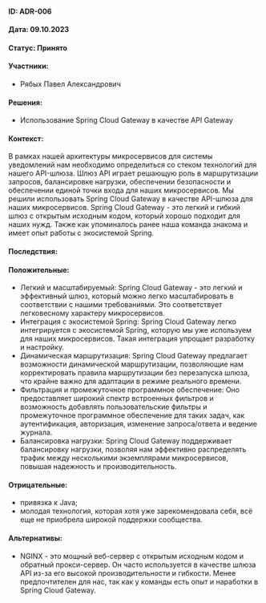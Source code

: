 #### ID: ADR-006

#### Дата: 09.10.2023

#### Статус: Принято

#### Участники:

* Рябых Павел Александрович

#### Решения:

* Использование Spring Cloud Gateway в качестве API Gateway

#### Контекст:
В рамках нашей архитектуры микросервисов для системы уведомлений нам необходимо определиться со стеком технологий для нашего API-шлюза. Шлюз API играет решающую роль в маршрутизации запросов, балансировке нагрузки, обеспечении безопасности и обеспечении единой точки входа для наших микросервисов.
Мы решили использовать Spring Cloud Gateway в качестве API-шлюза для наших микросервисов. Spring Cloud Gateway - это легкий и гибкий шлюз с открытым исходным кодом, который хорошо подходит для наших нужд. Также как упоминалось ранее наша команда знакома и имеет опыт работы с экосистемой Spring.

#### Последствия:

#### Положительные:
* Легкий и масштабируемый: Spring Cloud Gateway - это легкий и эффективный шлюз, который можно легко масштабировать в соответствии с нашими требованиями. Это соответствует легковесному характеру микросервисов.
* Интеграция с экосистемой Spring: Spring Cloud Gateway легко интегрируется с экосистемой Spring, которую мы уже используем для наших микросервисов. Такая интеграция упрощает разработку и настройку.
* Динамическая маршрутизация: Spring Cloud Gateway предлагает возможности динамической маршрутизации, позволяющие нам корректировать правила маршрутизации без перезапуска шлюза, что крайне важно для адаптации в режиме реального времени.
* Фильтрация и промежуточное программное обеспечение: Оно предоставляет широкий спектр встроенных фильтров и возможность добавлять пользовательские фильтры и промежуточное программное обеспечение для таких задач, как аутентификация, авторизация, изменение запроса/ответа и ведение журнала.
* Балансировка нагрузки: Spring Cloud Gateway поддерживает балансировку нагрузки, позволяя нам эффективно распределять трафик между несколькими экземплярами микросервисов, повышая надежность и производительность.

#### Отрицательные:
* привязка к Java;
* молодая технология, которая хотя уже зарекомендовала себя, всё еще не приобрела широкой поддержки сообщества.

#### Альтернативы:
* NGINX - это мощный веб-сервер с открытым исходным кодом и обратный прокси-сервер. Он часто используется в качестве шлюза API из-за его высокой производительности и гибкости. Менее предпочтителен для нас, так как у команды есть опыт и наработки в Spring Cloud Gateway.